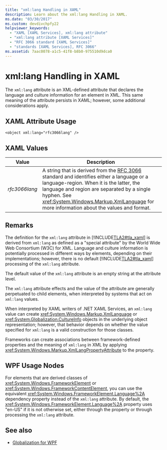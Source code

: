 ```yaml
---
title: "xml:lang Handling in XAML"
description: Learn about the xml:lang Handling in XAML.
ms.date: "03/30/2017"
ms.custom: devdivchpfy22
helpviewer_keywords: 
  - "XAML [XAML Services], xml:lang attribute"
  - "xml:lang attribute [XAML Services]"
  - "RFC 3066 standard [XAML Services]"
  - "standards [XAML Services], RFC 3066"
ms.assetid: 7aac0078-a1c5-41f8-b8b0-975510d9dca0
---
```

# xml:lang Handling in XAML

The `xml:lang` attribute is an XML-defined attribute that declares the language and culture information for an element in XML. This same meaning of the attribute persists in XAML; however, some additional considerations apply.

## XAML Attribute Usage

```xaml
<object xml:lang="rfc3066lang" />
```

## XAML Values

| Value | Description |
|-------|-------------|
|*rfc3066lang*|A string that is derived from the [RFC 3066](https://www.ietf.org/rfc/rfc3066.txt) standard and identifies either a language or a language-region. When it is the latter, the language and region are separated by a single hyphen. See <xref:System.Windows.Markup.XmlLanguage> for more information about the values and format.|

## Remarks

The definition for the `xml:lang` attribute in [!INCLUDE[TLA2#tla_xaml](../includes/tla2sharptla-xaml-md.md)] is derived from `xml:lang` as defined as a "special attribute" by the World Wide Web Consortium (W3C) for XML. Language and culture information is potentially processed in different ways by elements, depending on their implementations; however, there is no default [!INCLUDE[TLA2#tla_xaml](../includes/tla2sharptla-xaml-md.md)] processing of the `xml:lang` attribute.

The default value of the `xml:lang` attribute is an empty string at the attribute level.

The `xml:lang` attribute effects and the value of the attribute are generally perpetuated to child elements, when interpreted by systems that act on `xml:lang` values.

When interpreted by XAML writers of .NET XAML Services, an `xml:lang` value can create <xref:System.Windows.Markup.XmlLanguage> or <xref:System.Globalization.CultureInfo> objects in the underlying object representation; however, that behavior depends on whether the value specified for `xml:lang` is a valid construction for those classes.

Frameworks can create associations between framework-defined properties and the meaning of `xml:lang` in XML by applying <xref:System.Windows.Markup.XmlLangPropertyAttribute> to the property.

## WPF Usage Nodes

For elements that are derived classes of <xref:System.Windows.FrameworkElement> or <xref:System.Windows.FrameworkContentElement>, you can use the equivalent <xref:System.Windows.FrameworkElement.Language%2A> dependency property instead of the `xml:lang` attribute. By default, the <xref:System.Windows.FrameworkElement.Language%2A> property uses "en-US" if it is not otherwise set, either through the property or through processing the `xml:lang` attribute.

## See also

- [Globalization for WPF](../framework/wpf/advanced/globalization-for-wpf.md)
